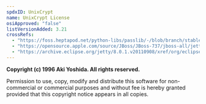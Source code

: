 ```yaml
---
spdxID: UnixCrypt
name: UnixCrypt License
osiApproved: "false"
listVersionAdded: 3.21
crossRefs: 
  - "https://foss.heptapod.net/python-libs/passlib/-/blob/branch/stable/LICENSE#L70"
  - "https://opensource.apple.com/source/JBoss/JBoss-737/jboss-all/jetty/src/main/org/mortbay/util/UnixCrypt.java.auto.html"
  - "https://archive.eclipse.org/jetty/8.0.1.v20110908/xref/org/eclipse/jetty/http/security/UnixCrypt.html"
---
```


**Copyright (c) 1996 Aki Yoshida. All rights reserved.**

Permission to use, copy, modify and distribute this software for non-commercial or commercial purposes and without fee is hereby granted provided that this copyright notice appears in all copies.
